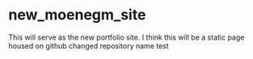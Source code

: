 # new_moenegm_site
This will serve as the new portfolio site. 
I think this will be a static page housed on github
changed repository name test
